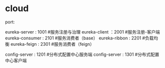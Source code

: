 # cloud
port:

eureka-server  	: 1001 	#服务注册与治理
eureka-client 	：2001	#服务注册-客户端
eureka-consumer	: 2101	#服务消费者（base）
eureka-ribbon	: 2201 	#负载均衡
eureka-feign	: 2301	#服务消费者（feign）


config-server	: 1201	#分布式配置中心服务端
config-server	: 1301	#分布式配置中心客户端